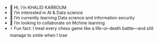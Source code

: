 - 👋 Hi, I’m KHALID KARROUM
- 👀 I’m interested in AI & Data science 
- 🌱 I’m currently learning Data science and information security
- 💞️ I’m looking to collaborate on Mchine learning
- ⚡ Fun fact: I treat every chess game like a life-or-death battle—and still manage to smile when I lose

<!---
KHALIDKARROUM/KHALIDKARROUM is a ✨ special ✨ repository because its `README.md` (this file) appears on your GitHub profile.
You can click the Preview link to take a look at your changes.
--->
